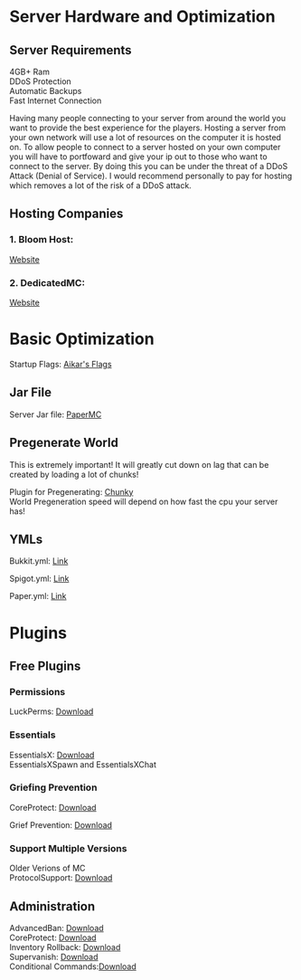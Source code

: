 # Server Hardware and Optimization

## Server Requirements
4GB+ Ram  
DDoS Protection  
Automatic Backups  
Fast Internet Connection  

Having many people connecting to your server from around the world
you want to provide the best experience for the players. Hosting a
server from your own network will use a lot of resources on the computer
it is hosted on. To allow people to connect to a server hosted on your
own computer you will have to portfoward and give your ip out to those
who want to connect to the server. By doing this you can be under the 
threat of a DDoS Attack (Denial of Service). I would recommend personally to
pay for hosting which removes a lot of the risk of a DDoS attack.

## Hosting Companies
### 1. Bloom Host: 
[Website](https://bloom.host/)

### 2. DedicatedMC: 
[Website](https://dedicatedmc.io/minecraft)

# Basic Optimization

Startup Flags: [Aikar's Flags](https://aikar.co/2018/07/02/tuning-the-jvm-g1gc-garbage-collector-flags-for-minecraft/)

## Jar File
Server Jar file: [PaperMC](https://papermc.io/downloads)

## Pregenerate World
This is extremely important! It will greatly cut down on lag that can be
created by loading a lot of chunks!

Plugin for Pregenerating: [Chunky](https://www.spigotmc.org/resources/chunky.81534/)  
World Pregeneration speed will depend on how fast the cpu your server has!

## YMLs
Bukkit.yml: [Link](https://github.com/RebelMythik/Server-Administration/blob/main/Bukkit)

Spigot.yml: [Link](https://github.com/RebelMythik/Server-Administration/blob/main/Spigot) 

Paper.yml: [Link](https://github.com/RebelMythik/Server-Administration/blob/main/Paper)

# Plugins

## Free Plugins

### Permissions
LuckPerms: [Download](https://luckperms.net/)

### Essentials
EssentialsX: [Download](https://www.spigotmc.org/resources/essentialsx.9089/)  
EssentialsXSpawn and EssentialsXChat

### Griefing Prevention
CoreProtect: [Download](https://www.spigotmc.org/resources/coreprotect.8631/)

Grief Prevention: [Download](https://www.spigotmc.org/resources/griefprevention.1884/)
### Support Multiple Versions
Older Verions of MC  
ProtocolSupport: [Download](https://www.spigotmc.org/resources/protocolsupport.7201/)
## Administration
AdvancedBan: [Download](https://www.spigotmc.org/resources/advancedban.8695/)  
CoreProtect: [Download](https://www.spigotmc.org/resources/coreprotect.8631/)  
Inventory Rollback: [Download](https://www.spigotmc.org/resources/inventory-rollback.48074/)  
Supervanish: [Download](https://www.spigotmc.org/resources/supervanish-be-invisible.1331/)  
Conditional Commands:[Download](https://www.spigotmc.org/resources/conditionalcommands.14295/)   
